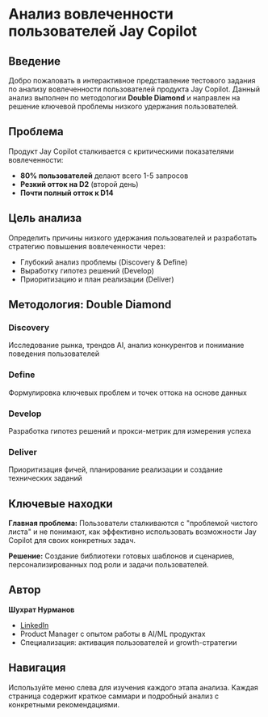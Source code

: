 # Анализ вовлеченности пользователей Jay Copilot

## Введение

Добро пожаловать в интерактивное представление тестового задания по анализу вовлеченности пользователей продукта Jay Copilot. Данный анализ выполнен по методологии **Double Diamond** и направлен на решение ключевой проблемы низкого удержания пользователей.

## Проблема

Продукт Jay Copilot сталкивается с критическими показателями вовлеченности:
- **80% пользователей** делают всего 1-5 запросов
- **Резкий отток на D2** (второй день)
- **Почти полный отток к D14**

## Цель анализа

Определить причины низкого удержания пользователей и разработать стратегию повышения вовлеченности через:
- Глубокий анализ проблемы (Discovery & Define)
- Выработку гипотез решений (Develop)
- Приоритизацию и план реализации (Deliver)

## Методология: Double Diamond

### **Discovery**
Исследование рынка, трендов AI, анализ конкурентов и понимание поведения пользователей

### **Define**  
Формулировка ключевых проблем и точек оттока на основе данных

### **Develop**
Разработка гипотез решений и прокси-метрик для измерения успеха

### **Deliver**
Приоритизация фичей, планирование реализации и создание технических заданий

## Ключевые находки

**Главная проблема:** Пользователи сталкиваются с "проблемой чистого листа" и не понимают, как эффективно использовать возможности Jay Copilot для своих конкретных задач.

**Решение:** Создание библиотеки готовых шаблонов и сценариев, персонализированных под роли и задачи пользователей.

## Автор

**Шухрат Нурманов**
- [LinkedIn](https://www.linkedin.com/in/shukhrat-nurmanov)
- Product Manager с опытом работы в AI/ML продуктах
- Специализация: активация пользователей и growth-стратегии

## Навигация

Используйте меню слева для изучения каждого этапа анализа. Каждая страница содержит краткое саммари и подробный анализ с конкретными рекомендациями. 